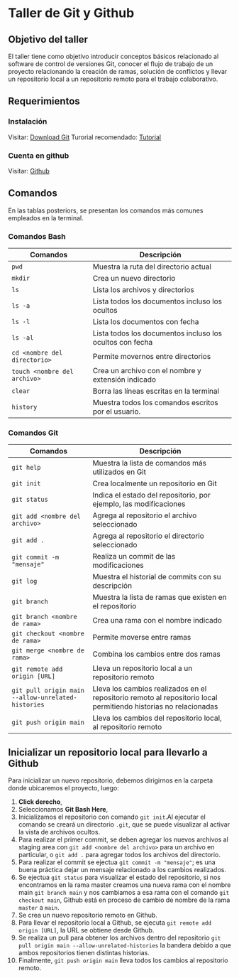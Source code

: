 # Taller de Git y Github


## Objetivo del taller
El taller tiene como objetivo introducir conceptos básicos relacionado al software de control de versiones Git, conocer el flujo de trabajo de un proyecto relacionando la creación de ramas, solución de conflictos y llevar un repositorio local a un repositorio remoto para el trabajo colaborativo.

## Requerimientos 
### Instalación
Visitar: [Download Git](https://git-scm.com/downloads)
Turorial recomendado: [Tutorial](https://myhanoli.com/2018/08/25/5-pasos-para-instalar-git-en-windows/)

### Cuenta en github
Visitar: [Github](https://github.com/)

## Comandos
En las tablas posteriors, se presentan los comandos más comunes empleados en la terminal.

### Comandos Bash
|Comandos|Descripción|
|--|--|
|`pwd`|Muestra la ruta del directorio actual|
|`mkdir`|Crea un nuevo directorio|
|`ls`|Lista los archivos y directorios|
|`ls -a`|Lista todos los documentos incluso los ocultos|
|`ls -l`|Lista los documentos con fecha|
|`ls -al`|Lista todos los documentos incluso los ocultos con fecha|
|`cd <nombre del directorio>`|Permite movernos entre directorios|
|`touch <nombre del archivo>`|Crea un archivo con el nombre y extensión indicado|
|`clear`|Borra las líneas escritas en la terminal|
|`history`|Muestra todos los comandos escritos por el usuario.|

### Comandos Git
|Comandos|Descripción|
|--|--|
|`git help`|Muestra la lista de comandos más utilizados en Git|
|`git init`|Crea localmente un repositorio en Git|
|`git status`|Indica el estado del repositorio, por ejemplo, las modificaciones|
|`git add <nombre del archivo>`|Agrega al repositorio el archivo seleccionado|
|`git add .`|Agrega al repositorio el directorio seleccionado|
|`git commit -m "mensaje"`|Realiza un commit de las modificaciones|
|`git log`|Muestra el historial de commits con su descripción|
|`git branch`|Muestra la lista de ramas que existen en el repositorio|
|`git branch <nombre de rama>`|Crea una rama con el nombre indicado|
|`git checkout <nombre de rama>`|Permite moverse entre ramas	|
|`git merge <nombre de rama>`|Combina los cambios entre dos ramas|
|`git remote add origin [URL]`|Lleva un repositorio local a un repositorio remoto|
|`git pull origin main --allow-unrelated-histories`|Lleva los cambios realizados en el repositorio remoto al repositorio local permitiendo historias no relacionadas|
|`git push origin main`|Lleva los cambios del repositorio local, al repositorio remoto|

## Inicializar un repositorio local para llevarlo a Github
Para inicializar un nuevo repositorio, debemos dirigirnos en la carpeta donde ubicaremos el proyecto, luego:

 1. **Click derecho**, 
 2. Seleccionamos **Git Bash Here**, 
 3. Inicializamos el repositorio con comando `git init`.Al ejecutar el comando se creará un directorio `.git`, que se puede visualizar al activar la vista de archivos ocultos.
4.  Para realizar el primer commit, se deben agregar los nuevos archivos al staging area con `git add <nombre del archivo>` para un archivo en particular, o `git add .` para agregar todos los archivos del directorio.
5. Para realizar el commit se ejectua `git commit -m "mensaje"`; es una buena práctica dejar un mensaje relacionado a los cambios realizados.
6. Se ejectua `git status` para visualizar el estado del repositorio, si nos encontramos en la rama master creamos una nueva rama con el nombre main `git branch main` y nos cambiamos a esa rama con el comando `git checkout main`, Github está en proceso de cambio de nombre de la rama `master` a `main`.
7. Se crea un nuevo repositorio remoto en Github.
8. Para llevar el repositorio local a Github, se ejecuta `git remote add origin [URL]`, la URL se obtiene desde Github.
9. Se realiza un pull para obtener los archivos dentro del repositorio `git pull origin main --allow-unrelated-histories` la bandera debido a que ambos repositorios tienen distintas historias.
10. Finalmente, `git push origin main` lleva todos los cambios al repositorio remoto.

